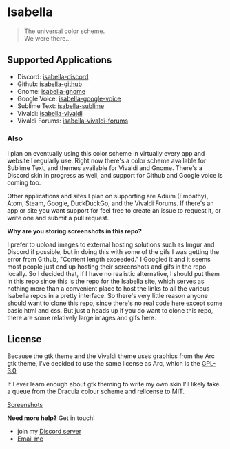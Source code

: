 # Isabella
> The universal color scheme.  
> We were there...

## Supported Applications
- Discord: [isabella-discord](https://github.com/isabella-theme/isabella-discord)
- Github: [isabella-github](https://github.com/isabella-theme/isabella-github)
- Gnome: [isabella-gnome](https://github.com/isabella-theme/isabella-gnome)
- Google Voice: [isabella-google-voice](https://github.com/isabella-theme/isabella-google-voice)
- Sublime Text: [isabella-sublime](https://github.com/isabella-theme/isabella-sublime)
- Vivaldi: [isabella-vivaldi](https://github.com/isabella-theme/isabella-vivaldi)
- Vivaldi Forums: [isabella-vivaldi-forums](https://github.com/isabella-theme/isabella-vivaldi-forums)

### Also

I plan on eventually using this color scheme in virtually every app and website I regularly use. Right now there's a color scheme available for Sublime Text, and themes available for Vivaldi and Gnome. There's a Discord skin in progress as well, and support for Github and Google voice is coming too.

Other applications and sites I plan on supporting are Adium (Empathy), Atom, Steam, Google, DuckDuckGo, and the Vivaldi Forums. If there's an app or site you want support for feel free to create an issue to request it, or write one and submit a pull request.

**Why are you storing screenshots in this repo?**

I prefer to upload images to external hosting solutions such as Imgur and Discord if possible, but in doing this with some of the gifs I was getting the error from Github, "Content length exceeded." I Googled it and it seems most people just end up hosting their screenshots and gifs in the repo locally. So I decided that, if I have no realistic alternative, I should put them in this repo since this is the repo for the Isabella site, which serves as nothing more than a convenient place to host the links to all the various Isabella repos in a pretty interface. So there's very little reason anyone should want to clone this repo, since there's no real code here except some basic html and css. But just a heads up if you do want to clone this repo, there are some relatively large images and gifs here.

## License
Because the gtk theme and the Vivaldi theme uses graphics from the Arc gtk theme, I've decided to use the same license as Arc, which is the [GPL-3.0](./LICENSE)

If I ever learn enough about gtk theming to write my own skin I'll likely take a queue from the Dracula colour scheme and relicense to MIT.

[Screenshots](https://github.com/isabella-theme/isabella-theme.github.io/tree/master/assets/img)

**Need more help?** Get in touch!
- join my [Discord server](https://discord.gg/ZfDP2ZV)
- [Email me](mailto:jontiamac@gmail.com)

